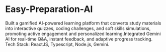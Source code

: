 # Easy-Preparation-AI
Built a gamified AI-powered learning platform that converts study materials into interactive quizzes, coding challenges, and soft skills simulations, promoting active engagement and personalized learning.Integrated Gemini AI for real-time Q&amp;A, instant feedback, and adaptive progress tracking. Tech Stack: ReactJS, Typescript, Node.js, Gemini.
